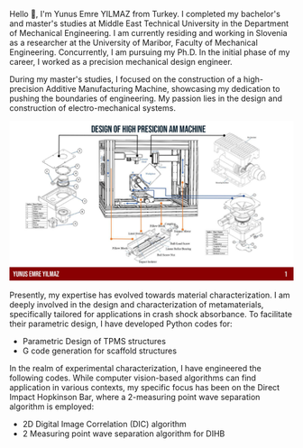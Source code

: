 
Hello 👋, I'm Yunus Emre YILMAZ from Turkey. I completed my bachelor's and master's studies at Middle East Technical University in the Department of Mechanical Engineering. I am currently residing and working in Slovenia as a researcher at the University of Maribor, Faculty of Mechanical Engineering. Concurrently, I am pursuing my Ph.D. In the initial phase of my career, I worked as a precision mechanical design engineer.

During my master's studies, I focused on the construction of a high-precision Additive Manufacturing Machine, showcasing my dedication to pushing the boundaries of engineering. My passion lies in the  design and construction of electro-mechanical systems.

<img src="https://github.com/yunusemre1802727/yunusemre1802727/blob/main/yunus%20emre%20portfolio-3.jpg" width="750"/>

Presently, my expertise has evolved towards material characterization. I am deeply involved in the design and characterization of metamaterials, specifically tailored for applications in crash shock absorbance. To facilitate their parametric design, I have developed Python codes for:

- Parametric Design of TPMS structures                                        
- G code generation for scaffold structures 

In the realm of experimental characterization, I have engineered the following codes. While computer vision-based algorithms can find application in various contexts, my specific focus has been on the Direct Impact Hopkinson Bar, where a 2-measuring point wave separation algorithm is employed:

- 2D Digital Image Correlation (DIC) algorithm                         
- 2 Measuring point wave separation algorithm for DIHB
